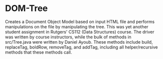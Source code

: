 # DOM-Tree
Creates a Document Object Model based on input HTML file and performs manipulations on the file by manipulating the tree.
This was yet another student assignment in Rutgers' CS112 (Data Structures) course. The driver was written by course instructors,
while the bulk of methods in src/Tree.java were written by Daniel Ayoub. These methods include build, replaceTag, boldRow, 
removeTag, and addTag, including all helper/recursive methods that these methods call.
